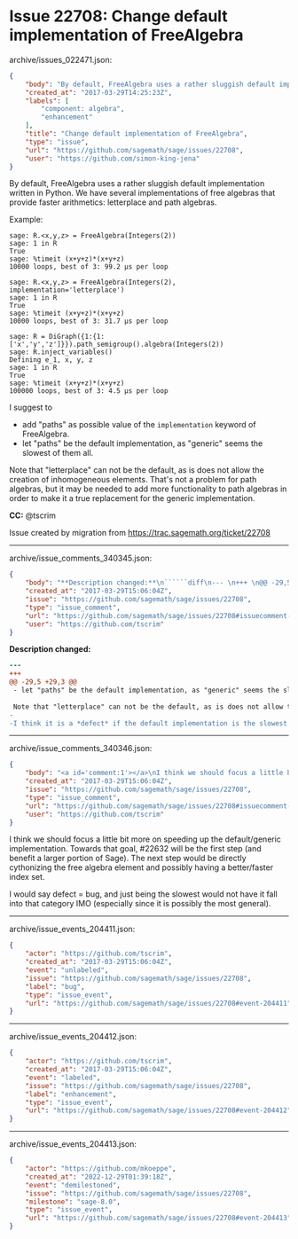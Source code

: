 # Issue 22708: Change default implementation of FreeAlgebra

archive/issues_022471.json:
```json
{
    "body": "By default, FreeAlgebra uses a rather sluggish default implementation written in Python. We have several implementations of free algebras that provide faster arithmetics: letterplace and path algebras.\n\nExample:\n\n```\nsage: R.<x,y,z> = FreeAlgebra(Integers(2))\nsage: 1 in R\nTrue\nsage: %timeit (x+y+z)*(x+y+z)\n10000 loops, best of 3: 99.2 \u00b5s per loop\n\nsage: R.<x,y,z> = FreeAlgebra(Integers(2), implementation='letterplace')\nsage: 1 in R\nTrue\nsage: %timeit (x+y+z)*(x+y+z)\n10000 loops, best of 3: 31.7 \u00b5s per loop\n\nsage: R = DiGraph({1:{1:['x','y','z']}}).path_semigroup().algebra(Integers(2))\nsage: R.inject_variables()\nDefining e_1, x, y, z\nsage: 1 in R\nTrue\nsage: %timeit (x+y+z)*(x+y+z)\n100000 loops, best of 3: 4.5 \u00b5s per loop\n```\n\nI suggest to\n- add \"paths\" as possible value of the `implementation` keyword of FreeAlgebra.\n- let \"paths\" be the default implementation, as \"generic\" seems the slowest of them all.\n\nNote that \"letterplace\" can not be the default, as is does not allow the creation of inhomogeneous elements. That's not a problem for path algebras, but it may be needed to add more functionality to path algebras in order to make it a true replacement for the generic implementation.\n\n**CC:**  @tscrim\n\nIssue created by migration from https://trac.sagemath.org/ticket/22708\n\n",
    "created_at": "2017-03-29T14:25:23Z",
    "labels": [
        "component: algebra",
        "enhancement"
    ],
    "title": "Change default implementation of FreeAlgebra",
    "type": "issue",
    "url": "https://github.com/sagemath/sage/issues/22708",
    "user": "https://github.com/simon-king-jena"
}
```
By default, FreeAlgebra uses a rather sluggish default implementation written in Python. We have several implementations of free algebras that provide faster arithmetics: letterplace and path algebras.

Example:

```
sage: R.<x,y,z> = FreeAlgebra(Integers(2))
sage: 1 in R
True
sage: %timeit (x+y+z)*(x+y+z)
10000 loops, best of 3: 99.2 µs per loop

sage: R.<x,y,z> = FreeAlgebra(Integers(2), implementation='letterplace')
sage: 1 in R
True
sage: %timeit (x+y+z)*(x+y+z)
10000 loops, best of 3: 31.7 µs per loop

sage: R = DiGraph({1:{1:['x','y','z']}}).path_semigroup().algebra(Integers(2))
sage: R.inject_variables()
Defining e_1, x, y, z
sage: 1 in R
True
sage: %timeit (x+y+z)*(x+y+z)
100000 loops, best of 3: 4.5 µs per loop
```

I suggest to
- add "paths" as possible value of the `implementation` keyword of FreeAlgebra.
- let "paths" be the default implementation, as "generic" seems the slowest of them all.

Note that "letterplace" can not be the default, as is does not allow the creation of inhomogeneous elements. That's not a problem for path algebras, but it may be needed to add more functionality to path algebras in order to make it a true replacement for the generic implementation.

**CC:**  @tscrim

Issue created by migration from https://trac.sagemath.org/ticket/22708





---

archive/issue_comments_340345.json:
```json
{
    "body": "**Description changed:**\n``````diff\n--- \n+++ \n@@ -29,5 +29,3 @@\n - let \"paths\" be the default implementation, as \"generic\" seems the slowest of them all.\n \n Note that \"letterplace\" can not be the default, as is does not allow the creation of inhomogeneous elements. That's not a problem for path algebras, but it may be needed to add more functionality to path algebras in order to make it a true replacement for the generic implementation.\n-\n-I think it is a *defect* if the default implementation is the slowest available, hence, category `defect`, not `enhancement`...\n``````\n",
    "created_at": "2017-03-29T15:06:04Z",
    "issue": "https://github.com/sagemath/sage/issues/22708",
    "type": "issue_comment",
    "url": "https://github.com/sagemath/sage/issues/22708#issuecomment-340345",
    "user": "https://github.com/tscrim"
}
```

**Description changed:**
``````diff
--- 
+++ 
@@ -29,5 +29,3 @@
 - let "paths" be the default implementation, as "generic" seems the slowest of them all.
 
 Note that "letterplace" can not be the default, as is does not allow the creation of inhomogeneous elements. That's not a problem for path algebras, but it may be needed to add more functionality to path algebras in order to make it a true replacement for the generic implementation.
-
-I think it is a *defect* if the default implementation is the slowest available, hence, category `defect`, not `enhancement`...
``````




---

archive/issue_comments_340346.json:
```json
{
    "body": "<a id='comment:1'></a>\nI think we should focus a little bit more on speeding up the default/generic implementation. Towards that goal, #22632 will be the first step (and benefit a larger portion of Sage). The next step would be directly cythonizing the free algebra element and possibly having a better/faster index set.\n\nI would say defect = bug, and just being the slowest would not have it fall into that category IMO (especially since it is possibly the most general).",
    "created_at": "2017-03-29T15:06:04Z",
    "issue": "https://github.com/sagemath/sage/issues/22708",
    "type": "issue_comment",
    "url": "https://github.com/sagemath/sage/issues/22708#issuecomment-340346",
    "user": "https://github.com/tscrim"
}
```

<a id='comment:1'></a>
I think we should focus a little bit more on speeding up the default/generic implementation. Towards that goal, #22632 will be the first step (and benefit a larger portion of Sage). The next step would be directly cythonizing the free algebra element and possibly having a better/faster index set.

I would say defect = bug, and just being the slowest would not have it fall into that category IMO (especially since it is possibly the most general).



---

archive/issue_events_204411.json:
```json
{
    "actor": "https://github.com/tscrim",
    "created_at": "2017-03-29T15:06:04Z",
    "event": "unlabeled",
    "issue": "https://github.com/sagemath/sage/issues/22708",
    "label": "bug",
    "type": "issue_event",
    "url": "https://github.com/sagemath/sage/issues/22708#event-204411"
}
```



---

archive/issue_events_204412.json:
```json
{
    "actor": "https://github.com/tscrim",
    "created_at": "2017-03-29T15:06:04Z",
    "event": "labeled",
    "issue": "https://github.com/sagemath/sage/issues/22708",
    "label": "enhancement",
    "type": "issue_event",
    "url": "https://github.com/sagemath/sage/issues/22708#event-204412"
}
```



---

archive/issue_events_204413.json:
```json
{
    "actor": "https://github.com/mkoeppe",
    "created_at": "2022-12-29T01:39:18Z",
    "event": "demilestoned",
    "issue": "https://github.com/sagemath/sage/issues/22708",
    "milestone": "sage-8.0",
    "type": "issue_event",
    "url": "https://github.com/sagemath/sage/issues/22708#event-204413"
}
```
